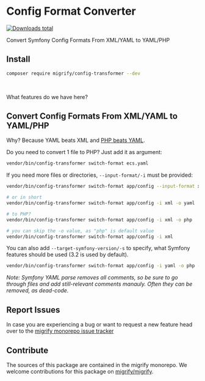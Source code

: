 # Config Format Converter

[![Downloads total](https://img.shields.io/packagist/dt/migrify/config-transformer.svg?style=flat-square)](https://packagist.org/packages/migrify/config-transformer/stats)

Convert Symfony Config Formats From XML/YAML to YAML/PHP

## Install

```bash
composer require migrify/config-transformer --dev
```

<br>

What features do we have here?

## Convert Config Formats From XML/YAML to YAML/PHP

Why? Because YAML beats XML and [PHP beats YAML](https://tomasvotruba.com/blog/2020/07/16/10-cool-features-you-get-after-switching-from-yaml-to-php-configs/).

Do you need to convert 1 file to PHP? Just add it as argument:

```bash
vendor/bin/config-transformer switch-format ecs.yaml
```

If you need more files or directories, `--input-format/-i` must be provided:

```bash
vendor/bin/config-transformer switch-format app/config --input-format xml --output-format yaml

# or in short
vendor/bin/config-transformer switch-format app/config -i xml -o yaml

# to PHP?  
vendor/bin/config-transformer switch-format app/config -i xml -o php

# you can skip the -o value, as "php" is default value
vendor/bin/config-transformer switch-format app/config -i xml
```

You can also add `--target-symfony-version/-s` to specify, what Symfony features should be used (3.2 is used by default).

```bash
vendor/bin/config-transformer switch-format app/config -i yaml -o php -s 3.3
```

*Note: Symfony YAML parse removes all comments, so be sure to go through files and add still-relevant comments manauly. Often they can be removed, as dead-code.*

## Report Issues

In case you are experiencing a bug or want to request a new feature head over to the [migrify monorepo issue tracker](https://github.com/migrify/migrify/issues)

## Contribute

The sources of this package are contained in the migrify monorepo. We welcome contributions for this package on [migrify/migrify](https://github.com/migrify/migrify).
